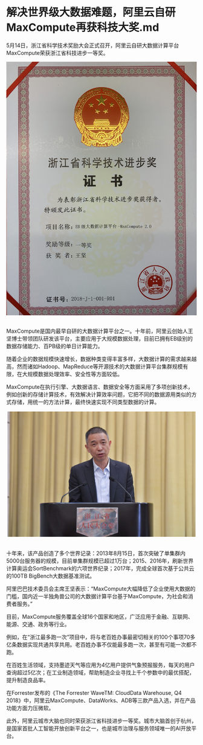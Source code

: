 # 解决世界级大数据难题，阿里云自研MaxCompute再获科技大奖.md

5月14日，浙江省科学技术奖励大会正式召开，阿里云自研大数据计算平台MaxCompute荣获浙江省科技进步一等奖。

<div style="text-align:center" align="center">
<img src="/images/解决世界级大数据难题，阿里云自研MaxCompute再获科技大奖1.jpeg" align="center" />
</div>
</br>

MaxCompute是国内最早自研的大数据计算平台之一。十年前，阿里云创始人王坚博士带领团队研发该平台，主要应用于大规模数据处理，目前已拥有EB级别的数据存储能力、百PB级的单日计算能力。

随着企业的数据规模快速增长，数据种类变得丰富多样，大数据计算的需求越来越高，然而诸如Hadoop、MapReduce等开源技术的大数据计算平台集群规模有限，在大规模数据处理效率、安全性等方面较低。

MaxCompute在执行引擎、大数据语言、数据安全等方面采用了多项创新技术，例如创新的存储计算技术，有效解决计算效率问题，它把不同的数据源用类似的方式存储，用统一的方法计算，最终快速实现不同类型数据的计算。

<div style="text-align:center" align="center">
<img src="/images/解决世界级大数据难题，阿里云自研MaxCompute再获科技大奖2.png" align="center" />
</div>
</br>

十年来，该产品创造了多个世界记录：2013年8月15日，首次突破了单集群内5000台服务器的规模，目前单集群规模已超过1万台；2015、2016年，刷新世界计算奥运会SortBenchmark的六项世界纪录；2017年，完成全球首次基于公共云的100TB BigBench大数据基准测试。

阿里巴巴技术委员会主席王坚表示：“MaxCompute大幅降低了企业使用大数据的门槛，国内近一半独角兽公司的大数据计算平台基于MaxCompute，为社会和消费者服务。”

目前，MaxCompute服务覆盖全球16个国家和地区，广泛应用于金融、互联网、能源、交通、政务等行业。

例如，在“浙江最多跑一次”项目中，将与老百姓办事最密切相关的100个事项70多亿条数据实现共通共享共用。老百姓办事不仅能最多跑一次，甚至有可能一次都不跑。

在百姓生活领域，支持墨迹天气等应用为4亿用户提供气象预报服务，每天的用户查询超过5亿次；在工业制造领域，帮助制造企业寻找上千个参数中的最优搭配，提升制造良品率。

在Forrester发布的《The Forrester WaveTM: CloudData Warehouse, Q4 2018》中，阿里云MaxCompute、DataWorks、ADB等三款产品入选，并在产品功能方面力压微软。

此外，阿里云城市大脑也同时荣获浙江省科技进步一等奖。城市大脑首创于杭州，是国家首批人工智能开放创新平台之一，也是城市治理与服务领域唯一的AI开放平台。
